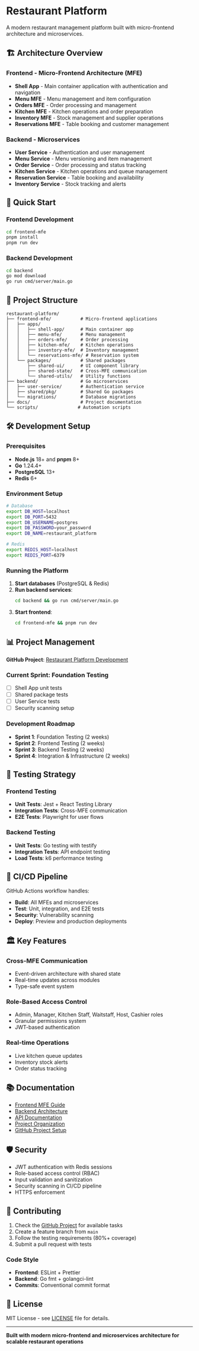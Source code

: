# Restaurant Platform

A modern restaurant management platform built with micro-frontend architecture and microservices.

## 🏗️ Architecture Overview

### Frontend - Micro-Frontend Architecture (MFE)
- **Shell App** - Main container application with authentication and navigation
- **Menu MFE** - Menu management and item configuration
- **Orders MFE** - Order processing and management
- **Kitchen MFE** - Kitchen operations and order preparation
- **Inventory MFE** - Stock management and supplier operations
- **Reservations MFE** - Table booking and customer management

### Backend - Microservices
- **User Service** - Authentication and user management
- **Menu Service** - Menu versioning and item management
- **Order Service** - Order processing and status tracking
- **Kitchen Service** - Kitchen operations and queue management
- **Reservation Service** - Table booking and availability
- **Inventory Service** - Stock tracking and alerts

## 🚀 Quick Start

### Frontend Development
```bash
cd frontend-mfe
pnpm install
pnpm run dev
```

### Backend Development
```bash
cd backend
go mod download
go run cmd/server/main.go
```

## 📁 Project Structure

```
restaurant-platform/
├── frontend-mfe/           # Micro-frontend applications
│   ├── apps/
│   │   ├── shell-app/      # Main container app
│   │   ├── menu-mfe/       # Menu management
│   │   ├── orders-mfe/     # Order processing
│   │   ├── kitchen-mfe/    # Kitchen operations
│   │   ├── inventory-mfe/  # Inventory management
│   │   └── reservations-mfe/ # Reservation system
│   └── packages/           # Shared packages
│       ├── shared-ui/      # UI component library
│       ├── shared-state/   # Cross-MFE communication
│       └── shared-utils/   # Utility functions
├── backend/                # Go microservices
│   ├── user-service/       # Authentication service
│   ├── shared/pkg/         # Shared Go packages
│   └── migrations/         # Database migrations
├── docs/                   # Project documentation
└── scripts/               # Automation scripts
```

## 🛠️ Development Setup

### Prerequisites
- **Node.js** 18+ and **pnpm** 8+
- **Go** 1.24.4+
- **PostgreSQL** 13+
- **Redis** 6+

### Environment Setup
```bash
# Database
export DB_HOST=localhost
export DB_PORT=5432
export DB_USERNAME=postgres
export DB_PASSWORD=your_password
export DB_NAME=restaurant_platform

# Redis
export REDIS_HOST=localhost
export REDIS_PORT=6379
```

### Running the Platform
1. **Start databases** (PostgreSQL & Redis)
2. **Run backend services**:
   ```bash
   cd backend && go run cmd/server/main.go
   ```
3. **Start frontend**:
   ```bash
   cd frontend-mfe && pnpm run dev
   ```

## 📊 Project Management

**GitHub Project**: [Restaurant Platform Development](https://github.com/users/francknouama/projects/1)

### Current Sprint: Foundation Testing
- [ ] Shell App unit tests
- [ ] Shared package tests
- [ ] User Service tests
- [ ] Security scanning setup

### Development Roadmap
- **Sprint 1**: Foundation Testing (2 weeks)
- **Sprint 2**: Frontend Testing (2 weeks)
- **Sprint 3**: Backend Testing (2 weeks)
- **Sprint 4**: Integration & Infrastructure (2 weeks)

## 🧪 Testing Strategy

### Frontend Testing
- **Unit Tests**: Jest + React Testing Library
- **Integration Tests**: Cross-MFE communication
- **E2E Tests**: Playwright for user flows

### Backend Testing
- **Unit Tests**: Go testing with testify
- **Integration Tests**: API endpoint testing
- **Load Tests**: k6 performance testing

## 🚀 CI/CD Pipeline

GitHub Actions workflow handles:
- **Build**: All MFEs and microservices
- **Test**: Unit, integration, and E2E tests
- **Security**: Vulnerability scanning
- **Deploy**: Preview and production deployments

## 🏛️ Key Features

### Cross-MFE Communication
- Event-driven architecture with shared state
- Real-time updates across modules
- Type-safe event system

### Role-Based Access Control
- Admin, Manager, Kitchen Staff, Waitstaff, Host, Cashier roles
- Granular permissions system
- JWT-based authentication

### Real-time Operations
- Live kitchen queue updates
- Inventory stock alerts
- Order status tracking

## 📚 Documentation

- [Frontend MFE Guide](./frontend-mfe/README.md)
- [Backend Architecture](./backend/README.md)
- [API Documentation](./docs/)
- [Project Organization](./docs/PROJECT_ORGANIZATION.md)
- [GitHub Project Setup](./docs/GITHUB_PROJECT_CREATED.md)

## 🛡️ Security

- JWT authentication with Redis sessions
- Role-based access control (RBAC)
- Input validation and sanitization
- Security scanning in CI/CD pipeline
- HTTPS enforcement

## 🤝 Contributing

1. Check the [GitHub Project](https://github.com/users/francknouama/projects/1) for available tasks
2. Create a feature branch from `main`
3. Follow the testing requirements (80%+ coverage)
4. Submit a pull request with tests

### Code Style
- **Frontend**: ESLint + Prettier
- **Backend**: Go fmt + golangci-lint
- **Commits**: Conventional commit format

## 📄 License

MIT License - see [LICENSE](LICENSE) file for details.

---

**Built with modern micro-frontend and microservices architecture for scalable restaurant operations**